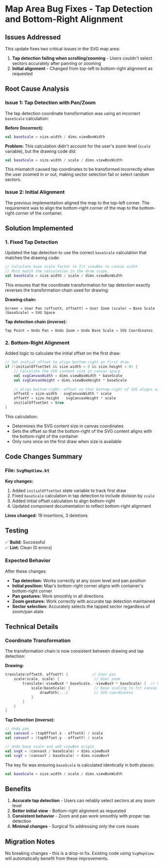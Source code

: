 # Map Area Bug Fixes - Tap Detection and Bottom-Right Alignment

## Issues Addressed

This update fixes two critical issues in the SVG map area:

1. **Tap detection failing when scrolling/zooming** - Users couldn't select sectors accurately after panning or zooming
2. **Initial alignment** - Changed from top-left to bottom-right alignment as requested

## Root Cause Analysis

### Issue 1: Tap Detection with Pan/Zoom

The tap detection coordinate transformation was using an incorrect `baseScale` calculation:

**Before (Incorrect):**
```kotlin
val baseScale = size.width / dims.viewBoxWidth
```

**Problem:** This calculation didn't account for the user's zoom level (`scale` variable), but the drawing code did:
```kotlin
val baseScale = size.width / scale / dims.viewBoxWidth
```

This mismatch caused tap coordinates to be transformed incorrectly when the user zoomed in or out, making sector selection fail or select random sectors.

### Issue 2: Initial Alignment

The previous implementation aligned the map to the top-left corner. The requirement was to align the bottom-right corner of the map to the bottom-right corner of the container.

## Solution Implemented

### 1. Fixed Tap Detection

Updated the tap detection to use the correct `baseScale` calculation that matches the drawing code:

```kotlin
// Calculate base scale factor to fit viewBox to canvas width
// Must match the calculation in the draw scope
val baseScale = size.width / scale / dims.viewBoxWidth
```

This ensures that the coordinate transformation for tap detection exactly reverses the transformation chain used for drawing:

**Drawing chain:**
```
Screen → User Pan (offsetX, offsetY) → User Zoom (scale) → Base Scale (baseScale) → SVG Space
```

**Tap detection chain (inverse):**
```
Tap Point → Undo Pan → Undo Zoom → Undo Base Scale → SVG Coordinates
```

### 2. Bottom-Right Alignment

Added logic to calculate the initial offset on the first draw:

```kotlin
// Set initial offset to align bottom-right on first draw
if (!initialOffsetSet && size.width > 0 && size.height > 0) {
    // Calculate the SVG content size in canvas space
    val svgCanvasWidth = dims.viewBoxWidth * baseScale
    val svgCanvasHeight = dims.viewBoxHeight * baseScale
    
    // Align bottom-right: offset so that bottom-right of SVG aligns with bottom-right of canvas
    offsetX = size.width - svgCanvasWidth * scale
    offsetY = size.height - svgCanvasHeight * scale
    initialOffsetSet = true
}
```

This calculation:
- Determines the SVG content size in canvas coordinates
- Sets the offset so that the bottom-right of the SVG content aligns with the bottom-right of the container
- Only runs once on the first draw when size is available

## Code Changes Summary

### File: `SvgMapView.kt`

**Key changes:**
1. Added `initialOffsetSet` state variable to track first draw
2. Fixed `baseScale` calculation in tap detection to include division by `scale`
3. Added initial offset calculation to align bottom-right
4. Updated component documentation to reflect bottom-right alignment

**Lines changed:** 19 insertions, 3 deletions

## Testing

✅ **Build:** Successful  
✅ **Lint:** Clean (0 errors)

### Expected Behavior

After these changes:
- **Tap detection:** Works correctly at any zoom level and pan position
- **Initial position:** Map's bottom-right corner aligns with container's bottom-right corner
- **Pan gestures:** Work smoothly in all directions
- **Zoom gestures:** Work correctly with accurate tap detection maintained
- **Sector selection:** Accurately selects the tapped sector regardless of zoom/pan state

## Technical Details

### Coordinate Transformation

The transformation chain is now consistent between drawing and tap detection:

**Drawing:**
```kotlin
translate(offsetX, offsetY) {           // User pan
    scale(scale, scale) {                // User zoom
        translate(-viewBoxX * baseScale, -viewBoxY * baseScale) {  // ViewBox origin
            scale(baseScale) {           // Base scaling to fit canvas
                drawPath(...)            // SVG coordinates
            }
        }
    }
}
```

**Tap Detection (inverse):**
```kotlin
// Undo pan
val canvasX = (tapOffset.x - offsetX) / scale
val canvasY = (tapOffset.y - offsetY) / scale

// Undo base scale and add viewBox origin
val svgX = (canvasX / baseScale) + dims.viewBoxX
val svgY = (canvasY / baseScale) + dims.viewBoxY
```

The key fix was ensuring `baseScale` is calculated identically in both places:
```kotlin
val baseScale = size.width / scale / dims.viewBoxWidth
```

## Benefits

1. **Accurate tap detection** - Users can reliably select sectors at any zoom level
2. **Better initial view** - Bottom-right alignment as requested
3. **Consistent behavior** - Zoom and pan work smoothly with proper tap detection
4. **Minimal changes** - Surgical fix addressing only the core issues

## Migration Notes

No breaking changes - this is a drop-in fix. Existing code using `SvgMapView` will automatically benefit from these improvements.

